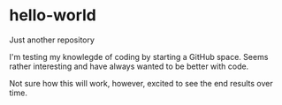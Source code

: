 # hello-world
Just another repository

I'm testing my knowlegde of coding by starting a GitHub space.
Seems rather interesting and have always wanted to be better with code.

Not sure how this will work, however, excited to see the end results over time. 
